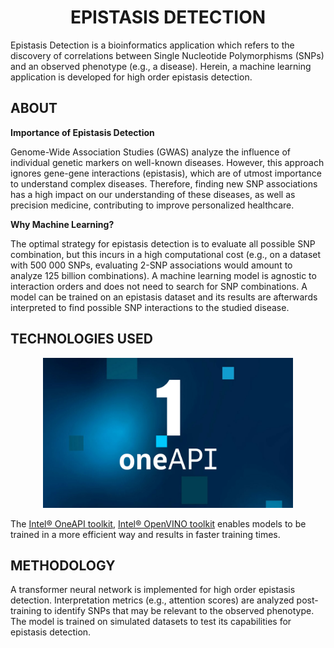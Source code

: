 <div align="center">
   <centre><h1>EPISTASIS DETECTION</centre><br />
      </div>

Epistasis Detection is a bioinformatics application which refers to the discovery of correlations between Single Nucleotide Polymorphisms (SNPs) and an observed phenotype (e.g., a disease). Herein, a machine learning application is developed for high order epistasis detection.

<h2>ABOUT</h2>

**Importance of Epistasis Detection**

Genome-Wide Association Studies (GWAS) analyze the influence of individual genetic markers on well-known diseases. However, this approach ignores gene-gene interactions (epistasis), which are of utmost importance to understand complex diseases. Therefore, finding new SNP associations has a high impact on our understanding of these diseases, as well as precision medicine, contributing to improve personalized healthcare.

**Why Machine Learning?**

The optimal strategy for epistasis detection is to evaluate all possible SNP combination, but this incurs in a high computational cost (e.g., on a dataset with 500 000 SNPs, evaluating 2-SNP associations would amount to analyze 125 billion combinations). A machine learning model is agnostic to interaction orders and does not need to search for SNP combinations. A model can be trained on an epistasis dataset and its results are afterwards interpreted to find possible SNP interactions to the studied disease.

<h2>TECHNOLOGIES USED</h2>
<p align="center">
  <img src="https://github.com/Miguel491/episdet-transformer/blob/main/InteloneAPI.jpg" width="400" height="240" >
</p>

The [Intel® OneAPI toolkit](https://www.intel.com/content/www/us/en/developer/tools/oneapi/toolkits.html#gs.3btkxe), [Intel® OpenVINO toolkit](https://www.intel.com/content/www/us/en/developer/tools/openvino-toolkit/overview.html) enables models to be trained in a more efficient way and results in faster training times.

<h2>METHODOLOGY</h2>
A transformer neural network is implemented for high order epistasis detection. Interpretation metrics (e.g., attention scores) are analyzed post-training to identify SNPs that may be relevant to the observed phenotype. The model is trained on simulated datasets to test its capabilities for epistasis detection.
